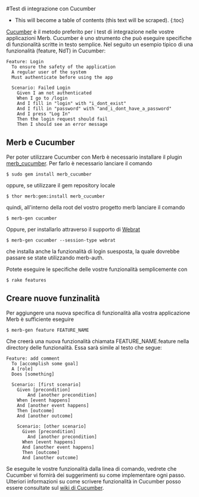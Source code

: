 #Test di integrazione con Cucumber

* This will become a table of contents (this text will be scraped).
{:toc}

[Cucumber][] è il metodo preferito per i test di integrazione nelle vostre
applicazioni Merb.
Cucumber è uno strumento che può eseguire specifiche di funzionalità scritte
in testo semplice.
Nel seguito un esempio tipico di una funzionalità (feature, NdT) in Cucumber:

    Feature: Login
      To ensure the safety of the application
      A regular user of the system
      Must authenticate before using the app

      Scenario: Failed Login
        Given I am not authenticated
        When I go to /login
        And I fill in "login" with "i_dont_exist"
        And I fill in "password" with "and_i_dont_have_a_password"
        And I press "Log In"
        Then the login request should fail
        Then I should see an error message

## Merb e Cucumber

Per poter utilizzare Cucumber con Merb è necessario installare il
plugin [merb\_cucumber][].
Per farlo è necessario lanciare il comando

    $ sudo gem install merb_cucumber

oppure, se utilizzare il gem repository locale

    $ thor merb:gem:install merb_cucumber

quindi, all'interno della root del vostro progetto merb lanciare il comando

    $ merb-gen cucumber

Oppure, per installarlo attraverso il supporto di [Webrat][]

    $ merb-gen cucumber --session-type webrat

che installa anche la funzionalità di login suesposta, la quale dovrebbe
passare se state utilizzando merb-auth.

Potete eseguire le specifiche delle vostre funzionalità semplicemente con

    $ rake features

## Creare nuove funzinalità

Per aggiungere una nuova specifica di funzionalità alla vostra applicazione Merb
è sufficiente eseguire

    $ merb-gen feature FEATURE_NAME

Che creerà una nuova funzionalità chiamata FEATURE\_NAME.feature nella
directory delle funzionalità. Essa sarà simile al testo che segue:

    Feature: add comment
      To [accomplish some goal]
      A [role]
      Does [something]

      Scenario: [first scenario]
        Given [precondition]
            And [another precondition]
        When [event happens]
        And [another event happens]
        Then [outcome]
        And [another outcome]

        Scenario: [other scenario]
          Given [precondition]
            And [another precondition]
          When [event happens]
          And [another event happens]
          Then [outcome]
          And [another outcome]

Se eseguite le vostre funzionalità dalla linea di comando, vedrete che Cucumber
vi fornirà dei suggerimenti su come implementare ogni passo.
Ulteriori informazioni su come scrivere funzionalità in Cucumber posso essere
consultate sul [wiki di Cucumber][].

<!-- Links -->
[Cucumber]:         http://github.com/aslakhellesoy/cucumber/wikis/home
[merb\_cucumber]:   http://github.com/david/merb_cucumber/tree/master
[Webrat]:           http://github.com/brynary/webrat/wikis
[wiki di Cucumber]:	http://github.com/aslakhellesoy/cucumber/wikis/home
